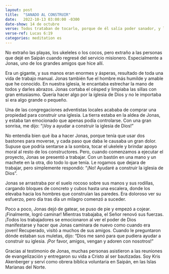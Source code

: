 ```yaml
---
layout: post
title:  "SANADO AL CONSTRUIR"
date:   2022-10-13 03:00:00 -0300
date-show: 14 de octubre
verse: Todos trataban de tocarlo, porque de él salía poder sanador, y los sanó a todos. 
verse-ref: Lucas 6:19
categories: meditation es
---
```


No extraño las playas, los ukeleles o los cocos, pero extraño a las personas que dejé en Saipán cuando regresé del servicio misionero. Especialmente a Jonas, uno de los grandes amigos que hice allí.

Era un gigante, y sus manos eran enormes y ásperas, resultado de toda una vida de trabajo manual. Jonas también fue el hombre más humilde y amable que he conocido. En nuestra iglesia, le encantaba estrechar la mano de todos y darles abrazos. Jonas cortaba el césped y limpiaba las sillas con gran entusiasmo. Quería hacer algo por la iglesia de Dios y no le importaba si era algo grande o pequeño.

Una de las congregaciones adventistas locales acababa de comprar una propiedad para construir una iglesia. La tierra estaba en la aldea de Jonas, y estaba tan emocionado que apenas podía controlarse. Con una gran sonrisa, me dijo: “¡Voy a ayudar a construir la iglesia de Dios!”

No entendía bien qué iba a hacer Jonas, porque tenía que usar dos bastones para moverse, y cada paso que daba le causaba un gran dolor. Supuse que podría sentarse a la sombra, tocar el ukelele y brindar apoyo moral al resto de los constructores. Pero, cuando comenzamos a ejecutar el proyecto, Jonas se presentó a trabajar. Con un bastón en una mano y un machete en la otra, dio todo lo que tenía. Le rogamos que dejara de trabajar, pero simplemente respondió: “¡No! Ayudaré a construir la iglesia de Dios”.

Jonas se arrastraba por el suelo rocoso sobre sus manos y sus rodillas, cargando bloques de concreto y cubos hasta una escalera, donde los elevaba hacia los hombres que construían las paredes. Era doloroso ver su esfuerzo, pero día tras día un milagro comenzó a suceder.

Poco a poco, Jonas dejó de gatear, se puso de pie y empezó a cojear. ¡Finalmente, logró caminar! Mientras trabajaba, el Señor renovó sus fuerzas. ¡Todos los trabajadores se emocionaron al ver el poder de Dios manifestarse y hacer que Jonas caminara de nuevo como cuando era joven! Recuperado, visitó a muchos de sus amigos. Cuando le preguntaron dónde estaban sus muletas, dijo: “Dios me sanó para que pudiera ayudar a construir su iglesia. ¡Por favor, amigos, vengan y adoren con nosotros!”

Gracias al testimonio de Jonas, muchas personas asistieron a las reuniones de evangelización y entregaron su vida a Cristo al ser bautizadas. Soy Kris Akenberger y serví como obrera bíblica voluntaria en Saipán, en las Islas Marianas del Norte.
